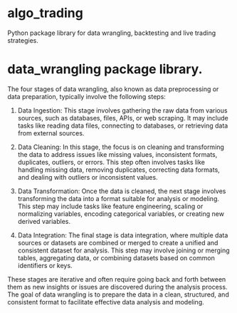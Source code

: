 # algo_trading
Python package library for data wrangling, backtesting and live trading strategies.

# data_wrangling package library.
The four stages of data wrangling, also known as data preprocessing or data preparation, typically involve the following steps:

1. Data Ingestion: This stage involves gathering the raw data from various sources, such as databases, files, APIs, or web scraping. It may include tasks like reading data files, connecting to databases, or retrieving data from external sources.

2. Data Cleaning: In this stage, the focus is on cleaning and transforming the data to address issues like missing values, inconsistent formats, duplicates, outliers, or errors. This step often involves tasks like handling missing data, removing duplicates, correcting data formats, and dealing with outliers or inconsistent values.

3. Data Transformation: Once the data is cleaned, the next stage involves transforming the data into a format suitable for analysis or modeling. This step may include tasks like feature engineering, scaling or normalizing variables, encoding categorical variables, or creating new derived variables.

4. Data Integration: The final stage is data integration, where multiple data sources or datasets are combined or merged to create a unified and consistent dataset for analysis. This step may involve joining or merging tables, aggregating data, or combining datasets based on common identifiers or keys.

These stages are iterative and often require going back and forth between them as new insights or issues are discovered during the analysis process. The goal of data wrangling is to prepare the data in a clean, structured, and consistent format to facilitate effective data analysis and modeling.
